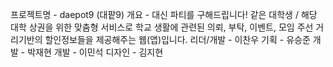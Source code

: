 프로젝트명 - daepot9 (대팥9)
개요 - 대신 파티를 구해드립니다!
같은 대학생 / 해당 대학 상권을 위한 맞춤형 서비스로 
학교 생활에 관련된 의뢰, 부탁, 이벤트, 모임 주선
거리기반의 할인정보들을 제공해주는 웹(앱)입니다.
리더/개발 - 이찬우
기획 - 유승준
개발 - 박재현
개발 - 이민석
디자인 - 김지현
